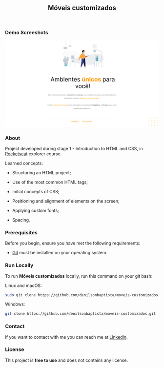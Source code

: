 <div align="center">
  
  <h2 align="center">Móveis customizados</h2>

</div>

<br />

### Demo Screeshots

![Móveis customizados](.github/preview.png "Desktop Demo")

### About

Project developed during stage 1 - Introduction to HTML and CSS, in [Rocketseat](https://github.com/Rocketseat) explorer course.  

Learned concepts:

- Structuring an HTML project;

- Use of the most common HTML tags;

- Initial concepts of CSS;

- Positioning and alignment of elements on the screen;

- Applying custom fonts;

- Spacing.

### Prerequisites

Before you begin, ensure you have met the following requirements:

- [Git](https://git-scm.com/downloads "Download Git") must be installed on your operating system.

### Run Locally

To run **Móveis customizados** locally, run this command on your git bash:

Linux and macOS:

```bash
sudo git clone https://github.com/denilsonbaptista/moveis-customizados.git
```

Windows:

```bash
git clone https://github.com/denilsonbaptista/moveis-customizados.git
```

### Contact

If you want to contact with me you can reach me at [Linkedin](https://www.linkedin.com/in/denilsonbaptista/).

### License

This project is **free to use** and does not contains any license.